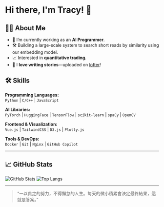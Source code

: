 <!--
**tracywong117/tracywong117** is a ✨ _special_ ✨ repository because its `README.md` (this file) appears on your GitHub profile.

Here are some ideas to get you started:

- 🔭 I’m currently working on ...
- 🌱 I’m currently learning ...
- 👯 I’m looking to collaborate on ...
- 🤔 I’m looking for help with ...
- 💬 Ask me about ...
- 📫 How to reach me: ...
- 😄 Pronouns: ...
- ⚡ Fun fact: ...
-->

# Hi there, I'm Tracy! 👋

## 👩‍💻 About Me
- 🔭 I’m currently working as an **AI Programmer**.
- 🛠️ Building a large-scale system to search short reads by similarity using our embedding model.
- 📈 Interested in **quantitative trading**.
- 📝 I **love writing stories**—uploaded on [lofter](https://wumingshi73800.lofter.com/)!

## 🛠️ Skills
**Programming Languages:**  
`Python` | `C/C++` | `JavaScript`

**AI Libraries:**  
`PyTorch` | `HuggingFace` | `TensorFlow` | `scikit-learn` | `spaCy` | `OpenCV`

**Frontend & Visualization:**  
`Vue.js` | `TailwindCSS` | `D3.js` | `Plotly.js`

**Tools & DevOps:**  
`Docker` | `Git` | `Nginx` | `GitHub Copilot`

---

## 📈 GitHub Stats
![GitHub Stats](https://github-readme-stats.vercel.app/api?username=tracywong117&show_icons=true&hide_title=true)
![Top Langs](https://github-readme-stats.vercel.app/api/top-langs/?username=tracywong117&layout=compact&hide_title=true)

---

> “一以貫之的努力，不得懈怠的人生。每天的微小積累會決定最終結果，這就是答案。” 
